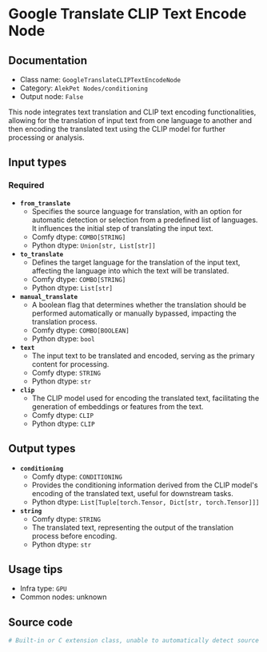 # Google Translate CLIP Text Encode Node
## Documentation
- Class name: `GoogleTranslateCLIPTextEncodeNode`
- Category: `AlekPet Nodes/conditioning`
- Output node: `False`

This node integrates text translation and CLIP text encoding functionalities, allowing for the translation of input text from one language to another and then encoding the translated text using the CLIP model for further processing or analysis.
## Input types
### Required
- **`from_translate`**
    - Specifies the source language for translation, with an option for automatic detection or selection from a predefined list of languages. It influences the initial step of translating the input text.
    - Comfy dtype: `COMBO[STRING]`
    - Python dtype: `Union[str, List[str]]`
- **`to_translate`**
    - Defines the target language for the translation of the input text, affecting the language into which the text will be translated.
    - Comfy dtype: `COMBO[STRING]`
    - Python dtype: `List[str]`
- **`manual_translate`**
    - A boolean flag that determines whether the translation should be performed automatically or manually bypassed, impacting the translation process.
    - Comfy dtype: `COMBO[BOOLEAN]`
    - Python dtype: `bool`
- **`text`**
    - The input text to be translated and encoded, serving as the primary content for processing.
    - Comfy dtype: `STRING`
    - Python dtype: `str`
- **`clip`**
    - The CLIP model used for encoding the translated text, facilitating the generation of embeddings or features from the text.
    - Comfy dtype: `CLIP`
    - Python dtype: `CLIP`
## Output types
- **`conditioning`**
    - Comfy dtype: `CONDITIONING`
    - Provides the conditioning information derived from the CLIP model's encoding of the translated text, useful for downstream tasks.
    - Python dtype: `List[Tuple[torch.Tensor, Dict[str, torch.Tensor]]]`
- **`string`**
    - Comfy dtype: `STRING`
    - The translated text, representing the output of the translation process before encoding.
    - Python dtype: `str`
## Usage tips
- Infra type: `GPU`
- Common nodes: unknown


## Source code
```python
# Built-in or C extension class, unable to automatically detect source code
```
